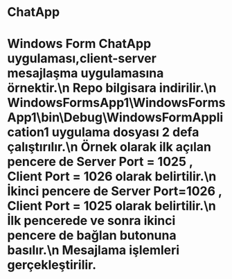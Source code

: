 <h1>ChatApp<h1>
Windows Form ChatApp uygulaması,client-server mesajlaşma uygulamasına örnektir.\n
Repo bilgisara indirilir.\n
WindowsFormsApp1\WindowsFormsApp1\bin\Debug\WindowsFormApplication1 uygulama dosyası 2 defa çalıştırılır.\n
Örnek olarak ilk açılan pencere de Server Port = 1025 , Client Port = 1026 olarak belirtilir.\n
İkinci pencere de Server Port=1026 , Client Port = 1025 olarak belirtilir.\n
İlk pencerede ve sonra ikinci pencere de bağlan butonuna basılır.\n
Mesajlama işlemleri gerçekleştirilir.
